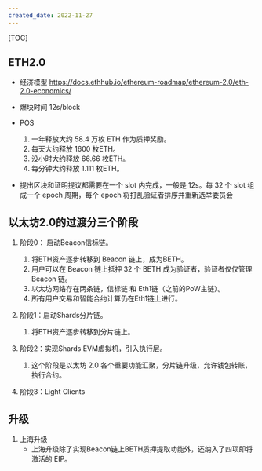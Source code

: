 ```yaml
---
created_date: 2022-11-27
---
```


[TOC]

## ETH2.0

- 经济模型 https://docs.ethhub.io/ethereum-roadmap/ethereum-2.0/eth-2.0-economics/

- 爆块时间 12s/block

- POS

  1. 一年释放大约 58.4 万枚 ETH 作为质押奖励。
  2. 每天大约释放 1600 枚ETH。
  3. 没小时大约释放 66.66 枚ETH。
  4. 每分钟大约释放 1.111 枚ETH。

- 提出区块和证明提议都需要在一个 slot 内完成，一般是 12s。每 32 个 slot 组成一个 epoch 周期，每个 epoch 将打乱验证者排序并重新选举委员会

## 以太坊2.0的过渡分三个阶段

1. 阶段0： 启动Beacon信标链。

   1. 将ETH资产逐步转移到 Beacon 链上，成为BETH。
   2. 用户可以在 Beacon 链上抵押 32 个 BETH 成为验证者，验证者仅仅管理 Beacon 链。
   3. 以太坊网络存在两条链，信标链 和 Eth1链（之前的PoW主链）。
   4. 所有用户交易和智能合约计算仍在Eth1链上进行。

2. 阶段1：启动Shards分片链。

   1. 将ETH资产逐步转移到分片链上。

3. 阶段2：实现Shards EVM虚拟机，引入执行层。

   1. 这个阶段是以太坊 2.0 各个重要功能汇聚，分片链升级，允许钱包转账，执行合约。

4. 阶段3：Light Clients

## 升级

1. 上海升级
   - 上海升级除了实现Beacon链上BETH质押提取功能外，还纳入了四项即将激活的 EIP。
